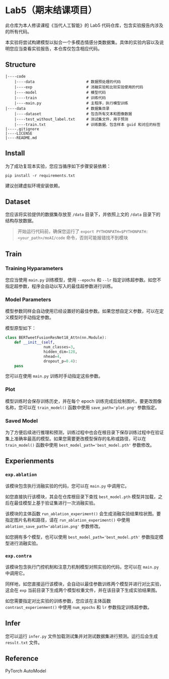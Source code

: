 # Lab5（期末结课项目）
此仓库为本人修读课程《当代人工智能》的 Lab5 代码仓库，包含实验报告内涉及的所有代码。

本实验将尝试构建模型以拟合一个多模态情感分类数据集。具体的实验内容以及说明您应当查看实验报告，本仓库仅包含相应代码。

## Structure
```
|----code
    |----data                       # 数据预处理的代码
    |----exp                        # 消融实验和比较实验使用的代码
    |----model                      # 模型代码
    |----train                      # 训练代码
    |----main.py                    # 主程序，执行模型训练
|----data                           # 数据集目录
    |----dataset                    # 包含所有文本和图像数据
    |----test_without_label.txt     # 测试集文件，用于预测
    |----train.txt                  # 训练数据，包含样本 guid 和对应的标签
|----.gitignore
|----LICENSE
|----README.md
```

## Install
为了成功复现本实验，您应当循序如下步骤安装依赖：
```
pip install -r requirements.txt
```
建议创建虚拟环境安装依赖。

## Dataset
您应该将实验提供的数据集存放至 `/data` 目录下，并依照上文的 `/data` 目录下的结构存放数据。

> 开始运行代码前，确保您运行了 `export PYTHONPATH=$PYTHONPATH:<your_path>/moAI/code` 命令，否则可能报错找不到模块

## Train
### Training Hyparameters
您应当使用 `main.py` 训练模型，使用 `--epochs` 和 `--lr` 指定训练超参数。如您不指定超参数，程序会自动以写入的最佳超参数进行训练。

### Model Parameters
模型参数同样会自动使用已经设置好的最佳参数。如果您想自定义参数，可以在定义模型时手动指定参数。

模型原型如下：
```python
class BERTweetFusionResNet18_Attn(nn.Module):
    def __init__(self, 
                 num_classes=3, 
                 hidden_dim=128,
                 nhead=4,
                 dropout_p=0.4):
    pass
```

您可以在使用 `main.py` 训练时手动指定这些参数。 

### Plot
模型训练时会保存训练历史，并在每个 epoch 训练完成后绘制图片。要更改图像名称，您可以在 `train_model()` 函数中使用 `save_path='plot.png'` 参数指定。

### Saved Model
为了方便后续进行推理和预测，训练过程中也会在根目录下保存训练过程中在验证集上准确率最高的模型。如果您需要更改模型保存的名称或路径，可以在 `train_model()` 函数中使用 `best_model_path='best_model.pth'` 参数修改。

## Experienments
### `exp.ablation`
该模块包含执行消融实验的代码，您可以在 `main.py` 中调用它。

如您直接执行该模块，其会在仓库根目录下查找 `best_model.pth` 模型并加载，之后在最佳模型上基于验证集进行一次消融实验。

该模块的主体函数 `run_ablation_experiment()` 会生成消融实验结果柱状图。要指定图片名称和路径，请在 `run_ablation_experiment()` 中使用 `ablation_save_path='ablation.png'` 参数修改。

如您拥有多个模型，也可以使用 `best_model_path='best_model.pth'` 参数指定模型进行消融实验。

### `exp.contra`
该模块包含执行门控机制和注意力机制模型对照实验的代码，您可以在 `main.py` 中调用它。

同样地，如您直接运行该模块，会自动以最佳参数训练两个模型并进行对比实验，这会在 `exp` 当前目录下生成两个模型权重文件，并在该目录下生成实验结果图。

如您需要指定对比实验的训练参数，您应该在主体函数 `contrast_experienment()` 中使用 `num_epochs` 和 `lr` 参数指定训练超参数。

## Infer
您可以运行 `infer.py` 文件加载测试集并对测试数据集进行预测。运行后会生成 `result.txt` 文件。

## Reference
PyTorch
AutoModel
